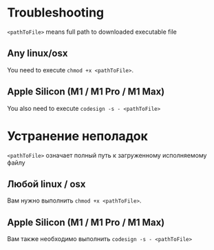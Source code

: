 # Troubleshooting

`<pathToFile>` means full path to downloaded executable file

## Any linux/osx

You need to execute `chmod +x <pathToFile>`.

## Apple Silicon (M1 / M1 Pro / M1 Max)

You also need to execute  `codesign -s - <pathToFile>`


# Устранение неполадок

`<pathToFile>` означает полный путь к загруженному исполняемому файлу

## Любой linux / osx

Вам нужно выполнить `chmod +x <pathToFile>`.

## Apple Silicon (M1 / M1 Pro / M1 Max)

Вам также необходимо выполнить `codesign -s - <pathToFile>`
